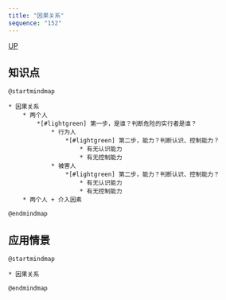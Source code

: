 ```yaml
---
title: "因果关系"
sequence: "152"
---
```


[UP](/law/criminal-law-index.html)


## 知识点

```plantuml
@startmindmap

* 因果关系
    * 两个人
        *[#lightgreen] 第一步，是谁？判断危险的实行者是谁？
            * 行为人
                *[#lightgreen] 第二步，能力？判断认识、控制能力？
                    * 有无认识能力
                    * 有无控制能力
            * 被害人
                *[#lightgreen] 第二步，能力？判断认识、控制能力？
                    * 有无认识能力
                    * 有无控制能力
    * 两个人 + 介入因素

@endmindmap
```

## 应用情景

```plantuml
@startmindmap

* 因果关系

@endmindmap
```
